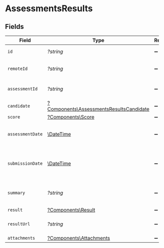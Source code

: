 # AssessmentsResults


## Fields

| Field                                                                                             | Type                                                                                              | Required                                                                                          | Description                                                                                       | Example                                                                                           |
| ------------------------------------------------------------------------------------------------- | ------------------------------------------------------------------------------------------------- | ------------------------------------------------------------------------------------------------- | ------------------------------------------------------------------------------------------------- | ------------------------------------------------------------------------------------------------- |
| `id`                                                                                              | *?string*                                                                                         | :heavy_minus_sign:                                                                                | Unique identifier                                                                                 | 8187e5da-dc77-475e-9949-af0f1fa4e4e3                                                              |
| `remoteId`                                                                                        | *?string*                                                                                         | :heavy_minus_sign:                                                                                | Provider's unique identifier                                                                      | 8187e5da-dc77-475e-9949-af0f1fa4e4e3                                                              |
| `assessmentId`                                                                                    | *?string*                                                                                         | :heavy_minus_sign:                                                                                | The id of the candidate assessment                                                                | f15aad8e-8db6-4194-8299-a525eb8fc30f                                                              |
| `candidate`                                                                                       | [?Components\AssessmentsResultsCandidate](../../Models/Components/AssessmentsResultsCandidate.md) | :heavy_minus_sign:                                                                                | N/A                                                                                               |                                                                                                   |
| `score`                                                                                           | [?Components\Score](../../Models/Components/Score.md)                                             | :heavy_minus_sign:                                                                                | N/A                                                                                               |                                                                                                   |
| `assessmentDate`                                                                                  | [\DateTime](https://www.php.net/manual/en/class.datetime.php)                                     | :heavy_minus_sign:                                                                                | The start date of the candidate assessment                                                        | 2021-01-01T01:01:01.000Z                                                                          |
| `submissionDate`                                                                                  | [\DateTime](https://www.php.net/manual/en/class.datetime.php)                                     | :heavy_minus_sign:                                                                                | The submission date of the candidate assessment                                                   | 2021-01-01T01:01:01.000Z                                                                          |
| `summary`                                                                                         | *?string*                                                                                         | :heavy_minus_sign:                                                                                | The summary about the result of the assessments                                                   | Candidate demonstrates strong understanding of core concepts, but struggles with application      |
| `result`                                                                                          | [?Components\Result](../../Models/Components/Result.md)                                           | :heavy_minus_sign:                                                                                | N/A                                                                                               |                                                                                                   |
| `resultUrl`                                                                                       | *?string*                                                                                         | :heavy_minus_sign:                                                                                | The assessment`s result url                                                                       | https://exmaple.com/result?id=xyz                                                                 |
| `attachments`                                                                                     | [?Components\Attachments](../../Models/Components/Attachments.md)                                 | :heavy_minus_sign:                                                                                | N/A                                                                                               |                                                                                                   |